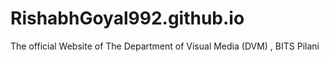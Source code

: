 # RishabhGoyal992.github.io
The official Website of The Department of Visual Media (DVM) , BITS Pilani
